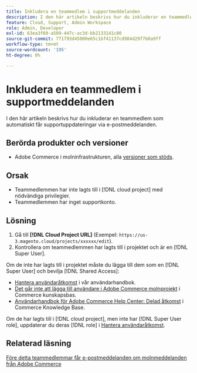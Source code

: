 ```yaml
---
title: Inkludera en teammedlem i supportmeddelanden
description: I den här artikeln beskrivs hur du inkluderar en teammedlem i supportmeddelanden.
feature: Cloud, Support, Admin Workspace
role: Admin, Developer
exl-id: 63ea3f60-a509-447c-ac3d-bb2133141c80
source-git-commit: 771793d45000e65c1bf41137cd984d2977b0a9ff
workflow-type: tm+mt
source-wordcount: '195'
ht-degree: 0%

---
```


# Inkludera en teammedlem i supportmeddelanden

I den här artikeln beskrivs hur du inkluderar en teammedlem som automatiskt får supportuppdateringar via e-postmeddelanden.

## Berörda produkter och versioner

* Adobe Commerce i molninfrastrukturen, alla [versioner som stöds](https://www.adobe.com/content/dam/cc/en/legal/terms/enterprise/pdfs/Adobe-Commerce-Software-Lifecycle-Policy.pdf).

## Orsak

* Teammedlemmen har inte lagts till i [!DNL cloud project] med nödvändiga privilegier.
* Teammedlemmen har inget supportkonto.

## Lösning

1. Gå till **[!DNL Cloud Project URL]** (Exempel: `https://us-3.magento.cloud/projects/xxxxxx/edit`).
1. Kontrollera om teammedlemmen har lagts till i projektet och är en [!DNL Super User].

Om de inte har lagts till i projektet måste du lägga till dem som en [!DNL Super User] och bevilja [!DNL Shared Access]:

* [Hantera användaråtkomst](https://experienceleague.adobe.com/docs/commerce-cloud-service/user-guide/project/user-access.html) i vår användarhandbok.
* [Det går inte att lägga till användare i Adobe Commerce molnprojekt](https://experienceleague.adobe.com/docs/commerce-knowledge-base/kb/troubleshooting/miscellaneous/unable-add-user-adobe-commerce-cloud-project.html) i Commerce kunskapsbas.
* [Användarhandbok för Adobe Commerce Help Center: Delad åtkomst](https://experienceleague.adobe.com/docs/commerce-knowledge-base/kb/help-center-guide/magento-help-center-user-guide.html#shared-access) i Commerce Knowledge Base.

Om de har lagts till i [!DNL cloud project], men inte har [!DNL Super User role], uppdaterar du deras [!DNL role] i [Hantera användaråtkomst](https://experienceleague.adobe.com/docs/commerce-cloud-service/user-guide/project/user-access.html).

## Relaterad läsning

[Före detta teammedlemmar får e-postmeddelanden om molnmeddelanden från Adobe Commerce](https://experienceleague.adobe.com/docs/commerce-knowledge-base/kb/troubleshooting/miscellaneous/former-teammembers-receive-cloud-notification-emails.html)

